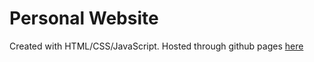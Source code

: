 # Personal Website 

Created with HTML/CSS/JavaScript. Hosted through github pages [here](https://zbcszr.github.io/personalWeb/)
